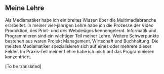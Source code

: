 ## Meine Lehre

Als Mediamatiker habe ich ein breites Wissen über die Multimediabranche erarbeitet. In meiner vier-jährigen Lehre habe ich die Prozesse der Video Produktion, des Print- und des Webdesigns kennengelernt. Informatik und Programmieren sind ein wichtiger Teil meiner Lehre. Weitere Schwerpunkte bestehen aus waren Projekt Management, Wirtschaft und Buchhaltung. Die meisten Mediamatiker spezialisieren sich auf eines oder mehrere dieser Felder. Im Praxis-Teil meiner Lehre habe ich mich auf das Programmieren konzentriert.

[To be translated]

